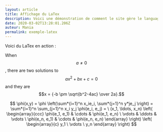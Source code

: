 ```yaml
---
layout: article
title: Affichage du LaTex
description: Voici une démonstration de comment le site gère le language LaTeX
date: 2020-03-02T13:28:01.206Z
auteur: Mania
permalink: exemple-latex
---
```

Voici du LaTex en action : 

When $$a \ne 0$$, there are two solutions to $$ax^2 + bx + c = 0$$ and they are $$x = {-b \pm \sqrt{b^2-4ac} \over 2a}.$$

$$   \phi(x,y) = \phi \left(\sum*{i=1}^n x_ie_i, \sum*{j=1}^n y*je_j \right)   = \sum*{i=1}^n \sum_{j=1}^n x_i y_j \phi(e_i, e_j) = \     (x_1, \ldots, x_n) \left( \begin{array}{ccc}       \phi(e_1, e_1) & \cdots & \phi(e_1, e_n) \       \vdots & \ddots & \vdots \       \phi(e_n, e_1) & \cdots & \phi(e_n, e_n)
    \end{array} \right)
  \left( \begin{array}{c}
      y_1 \       \vdots \       y_n
    \end{array} \right)
$$
